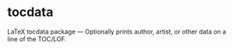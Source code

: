 # tocdata
LaTeX tocdata package — Optionally prints author, artist, or other data on a line of the TOC/LOF.

